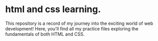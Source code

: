 # html and css learning.

This repository is a record of my journey into the exciting world of web development! Here, you'll find all my practice files exploring the fundamentals of both HTML and CSS.




